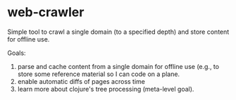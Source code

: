 web-crawler
===========

Simple tool to crawl a single domain (to a specified depth) and store content for offline use.


Goals:
1. parse and cache content from a single domain for offline use (e.g., to store some reference material so I can code on a plane.
2. enable automatic diffs of pages across time
3. learn more about clojure's tree processing (meta-level goal).